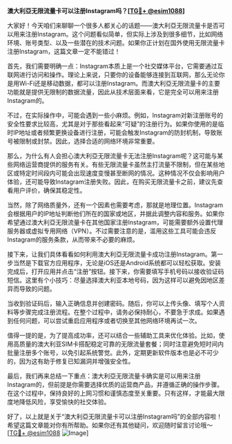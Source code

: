 **澳大利亞无限流量卡可以注册Instagram吗？[[TG💪+ @esim1088](https://t.me/s/esim1088)]**

大家好！今天咱们来聊聊一个很多人都关心的话题——澳大利亞无限流量卡是否可以用来注册Instagram。这个问题看似简单，但实际上涉及到很多细节，比如网络环境、账号类型、以及一些潜在的技术问题。如果你正计划在国外使用无限流量卡注册Instagram，这篇文章一定不能错过！

首先，我们需要明确一点：Instagram本质上是一个社交媒体平台，它需要通过互联网进行访问和操作。理论上来说，只要你的设备能够连接到互联网，那么无论你是用Wi-Fi还是移动数据，都可以注册Instagram。而澳大利亞无限流量卡的主要功能就是提供无限制的数据流量，因此从技术层面来看，它是完全可以用来注册Instagram的。

不过，在实际操作中，可能会遇到一些小麻烦。例如，Instagram对新注册账号的安全性要求比较高，尤其是对于那些看起来“可疑”的注册行为。如果你使用的是临时IP地址或者频繁更换设备进行注册，可能会触发Instagram的防封机制，导致账号被限制或封禁。因此，选择合适的网络环境非常重要。

那么，为什么有人会担心澳大利亞无限流量卡无法注册Instagram呢？这可能与某些网络运营商提供的服务有关。有些无限流量卡虽然主打流量不限制，但在某些地区或特定时间段内可能会出现速度变慢甚至断网的情况。这种情况不仅会影响用户体验，还可能导致Instagram注册失败。因此，在购买无限流量卡之前，建议先查看用户评价，确保其稳定性。

当然，除了网络质量外，还有一个因素也需要考虑，那就是地理位置。Instagram会根据用户的IP地址判断他们所在的国家或地区，并据此调整内容和服务。如果你希望通过澳大利亞无限流量卡在其他国家注册Instagram，可能需要额外设置代理服务器或虚拟专用网络（VPN）。不过需要注意的是，滥用这些工具可能会违反Instagram的服务条款，从而带来不必要的麻烦。

接下来，让我们具体看看如何利用澳大利亞无限流量卡成功注册Instagram。第一步当然是下载官方应用程序，无论是iOS还是Android系统都可以轻松获取。安装完成后，打开应用并点击“注册”按钮。接下来，你需要填写手机号码以接收验证码短信。这里有个小技巧：尽量选择澳大利亚本地号码，因为这样可以避免因地区差异而导致的问题。

当收到验证码后，输入正确信息并创建密码。随后，你可以上传头像、填写个人资料等步骤完成注册流程。在整个过程中，请务必保持耐心，不要急于求成。如果遇到任何问题，可以尝试重启应用程序或者切换至其他网络环境再试一次。

值得一提的是，为了提高成功率，还可以结合一些辅助工具来优化体验。比如，使用高质量的澳大利亚SIM卡搭配稳定可靠的无限流量套餐；同时注意避免短时间内批量注册多个账号，以免引起系统警觉。此外，定期更新软件版本也是必不可少的，因为这有助于修复已知漏洞并增强安全性。

最后，我们再来总结一下重点：澳大利亞无限流量卡确实是可以用来注册Instagram的，但前提是你需要选择优质的运营商产品，并遵循正确的操作步骤。在这个过程中，保持良好的上网习惯和谨慎态度至关重要。只有这样，才能最大限度地降低风险，享受愉快的社交体验。

好了，以上就是关于“澳大利亞无限流量卡可以注册Instagram吗”的全部内容啦！希望这篇文章能对你有所帮助。如果你还有其他疑问，欢迎随时留言讨论哦～ [[TG💪+ @esim1088](https://t.me/s/esim1088) ![Image](https://i.postimg.cc/4NQfJmqS/Snipaste-2025-05-13-00-14-12.png)]